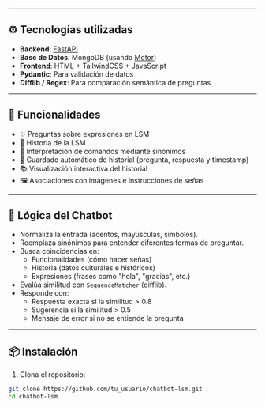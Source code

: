 
---

## ⚙️ Tecnologías utilizadas

- **Backend**: [FastAPI](https://fastapi.tiangolo.com/)
- **Base de Datos**: MongoDB (usando [Motor](https://motor.readthedocs.io/en/stable/))
- **Frontend**: HTML + TailwindCSS + JavaScript
- **Pydantic**: Para validación de datos
- **Difflib / Regex**: Para comparación semántica de preguntas

---

## 🚀 Funcionalidades

- ✨ Preguntas sobre expresiones en LSM
- 📜 Historia de la LSM
- 💬 Interpretación de comandos mediante sinónimos
- 💾 Guardado automático de historial (pregunta, respuesta y timestamp)
- 📚 Visualización interactiva del historial
- 🖼️ Asociaciones con imágenes e instrucciones de señas

---

## 🧠 Lógica del Chatbot

- Normaliza la entrada (acentos, mayúsculas, símbolos).
- Reemplaza sinónimos para entender diferentes formas de preguntar.
- Busca coincidencias en:
  - Funcionalidades (cómo hacer señas)
  - Historia (datos culturales e históricos)
  - Expresiones (frases como "hola", "gracias", etc.)
- Evalúa similitud con `SequenceMatcher` (difflib).
- Responde con:
  - Respuesta exacta si la similitud > 0.8
  - Sugerencia si la similitud > 0.5
  - Mensaje de error si no se entiende la pregunta

---

## 📦 Instalación

1. Clona el repositorio:

```bash
git clone https://github.com/tu_usuario/chatbot-lsm.git
cd chatbot-lsm
